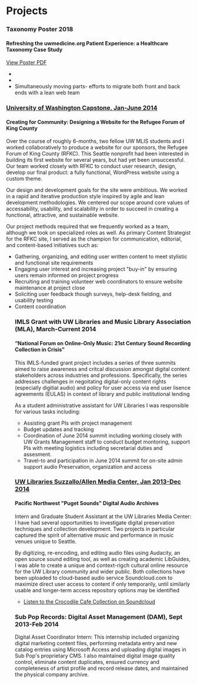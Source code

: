 <h1>Projects</h1>

<h3>Taxonomy Poster 2018</h3>

<h4>Refreshing the uwmedicine.org Patient Experience: a Healthcare Taxonomy Case Study</h4>

<p><a target="_blank" href="themes/dtrier/03212018_IASummit18_PosterPresentations.com48x48Template.pdf">View Poster PDF</a></p>
<ul>
<li><Accecepted to present at the IA Conference [formerly IA Summit] 2018 postern night</li>
<li><Taxonomy site audit, evaluation, process, and recommendations for 3,000 page public website</li>
<li>Simultaneously moving parts- efforts to migrate both front and back ends with a lean web team</li>
</ul> 

<h3><a target="_blank" href="http://www.kingcountyrefugeeforum.org">University of Washington Capstone, Jan-June 2014</a></h3>

<h4>Creating for Community: Designing a Website for the Refugee Forum of King County</h4>

<p>Over the course of roughly 6-months, two fellow UW MLIS students and I worked collaboratively to produce a website for our sponsors, the Refugee Forum of King County (RFKC). This Seattle nonprofit had been interested in building its first website for several years, but had yet been unsuccessful. Our team worked closely with RFKC to conduct user research, design, develop our final product: a fully functional, WordPress website using a custom theme.</p>

<p>Our design and development goals for the site were ambitious. We worked in a rapid and iterative production style inspired by agile and lean development methodologies. We centered our scope around core values of accessability, usability, and scalability in order to succeed in creating a functional, attractive, and sustainable website.</p>

<p>Our project methods required that we frequently worked as a team,  although we took on specialized roles as well. As primary Content Strategist for the RFKC site, I served as the champion for communication, editorial, and content-based initiatives such as:</p>

<ul>
<li>Gathering, organizing, and editing user written content to meet stylistic and functional site requirements</li>
<li>Engaging user interest and increasing project "buy-in" by ensuring users remain informed on project progress </li>
<li>Recruiting and training volunteer web coordinators to ensure website maintenance at project close</li>
<li>Soliciting user feedback though surveys, help-desk fielding, and usability testing</li>
<li>Content coordination</li>
</ul> 


<ul>
<h3>IMLS Grant with UW Libraries and Music Library Association (MLA), March-Current 2014</a></h3>

<h4>“National Forum on Online-Only Music: 21st Century Sound Recording Collection in Crisis"</h3>

<p>This IMLS-funded grant project includes a series of three summits  aimed to raise awareness and critcal discussion amongst digital content stakeholders across industries and professions. Specifically, the series addresses challenges in negoitating digital-only content rights (especially digitial audio) and policy for user access via end user lisence agreements (EULAS) in context of library and public institutional lending </p>
<p>As a student administrative assistant for UW Libraries I was responsible for various tasks including: </p>
<ul>
<li>Assisting grant PIs with project management</li>
<li>Budget updates and tracking</li>
<li>Coordination of June 2014 summit including working closely with UW Grants Management staff to conduct budget montoring, support PIs with meeting logistics including secretarial duties and assesment. </li>
<li>Travel-to and participation in June 2014 summit for on-site admin support audio Preservation, organization and access </li>
</ul>
<h3><a target="_blank" href="http://guides.lib.washington.edu/content.php?pid=228051&sid=1887212">UW Libraries Suzzallo/Allen Media Center, Jan 2013-Dec 2014</a></h3>
<h4>Pacific Northwest "Puget Sounds" Digital Audio Archives</h4>
<p>Intern and Graduate Student Assistant at the UW Libraries Media Center: I have had several opportunities to investigate digital preservation techniques and collection development. Two projects in particular captured the spirit of alternative music and performance in music venues unique to Seattle.</p>
<p>By digitizing, re-encoding, and editing audio files using Audacity, an open source sound editing tool, as well as creating academic LibGuides, I was able to create a unique and context-rigch cultural online resource for the UW Library community and wider public. Both collections have been uploaded to cloud-based audio service Soundcloud.com to maximize direct user access to content if only temporarily, until similarly usable and longer-term access repository options may be identified</p>
<ul>
  
<li><a target="_blank" href="https://soundcloud.com/uwlibraries/sets/crocodile-cafe-collection">Listen to the Crocodile Cafe Collection on Soundcloud</a></li>
</ul>

<h3>Sub Pop Records: Digital Asset Management (DAM), Sept 2013-Feb 2014</h3>
<p>Digital Asset Coordinator Intern: This internship included organizing digital marketing content files, performing metadata entry and new catalog entries using Microsoft Access and uploading digital images in Sub Pop's proprietary CMS. I also maintained digital image quality control, eliminate content duplicates, ensured currency and completeness of artist profile and record release dates, and maintained the physical company archive.</P>
